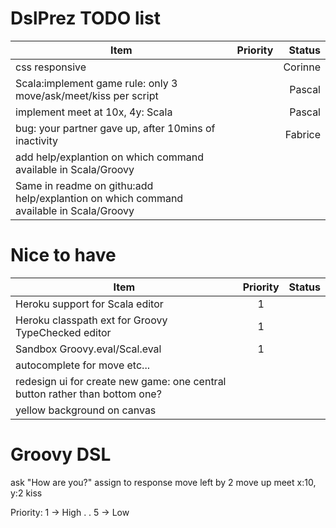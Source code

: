 DslPrez TODO list
=================
| Item        | Priority           | Status  |
| ------------- |:-------------:| -----:|
| css responsive||Corinne|
| Scala:implement game rule: only 3 move/ask/meet/kiss per script||Pascal|
| implement meet at 10x, 4y: Scala||Pascal|
| bug: your partner gave up, after 10mins of inactivity||Fabrice|
| add help/explantion on which command available in Scala/Groovy|||
| Same in readme on githu:add help/explantion on which command available in Scala/Groovy|||

Nice to have
============
| Item        | Priority           | Status  |
| ------------- |:-------------:| -----:|
| Heroku support for Scala editor|1||
| Heroku classpath ext for Groovy TypeChecked editor|1||
| Sandbox Groovy.eval/Scal.eval|1||
| autocomplete for move etc...|||
| redesign ui for create new game: one  central button rather than bottom one?|||
| yellow background on canvas|||



Groovy DSL
==========
ask "How are you?" assign to response
move left by 2
move up
meet x:10, y:2
kiss




Priority:
1 -> High
.
.
5 -> Low
